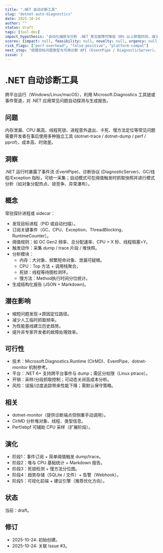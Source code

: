 ```yaml
---
title: ".NET 自动诊断工具"
slug: "dotnet-auto-diagnostics"
date: 2025-10-24
author: ""
status: draft
tags: [tool-dev]
impact_hypothesis: "自动化捕获与分析 .NET 常见故障可降低 30% 以上排错时间，减少线上回溯成本。"
scores: {impact: null, feasibility: null, novelty: null, urgency: null, alignment: null}
risk_flags: ["perf-overhead", "false-positive", "platform-compat"]
next_step: "梳理目标问题类型与可用诊断 API (EventPipe / DiagnosticServer)。"
issue: 3
---
```


# .NET 自动诊断工具
跨平台运行（Windows/Linux/macOS），利用 Microsoft.Diagnostics 工具链或事件管道，对 .NET 应用常见问题自动探测与生成报告。

## 问题
内存泄漏、CPU 飙高、线程死锁、进程意外退出、卡死、慢方法定位等常见问题需要开发者在事后使用多种独立工具 (dotnet-trace / dotnet-dump / perf / pprof)，成本高、时效差。

## 洞察
.NET 运行时暴露了事件流 (EventPipe)、诊断协议 (DiagnosticServer)、GC/线程/Exception 指标，可统一采集；自动模式可在阈值触发时抓取快照并进行模式分析（如对象分配热点、锁竞争、异常瀑布）。

## 概念
常驻探针进程或 sidecar：
- 发现目标进程（PID 或自动扫描）。
- 订阅关键事件（GC、CPU、Exception、ThreadBlocking、RuntimeCounter）。
- 阈值规则：如 GC Gen2 频率、总分配速率、CPU > X 秒、线程阻塞>Y。
- 触发动作：采集 dump / trace 片段 / 堆快照。
- 分析模块：
  - 内存：大对象、频繁短命对象、泄漏可疑根。
  - CPU：Top 方法 + 调用栈聚合。
  - 死锁：线程等待图检测环。
  - 慢方法：Method执行时间分位统计。
- 生成结构化报告 (JSON + Markdown)。

## 潜在影响
- 缩短问题发现→原因定位路径。
- 减少人工临时抓取频率。
- 为性能基线建立历史趋势。
- 提升非专家开发者的故障处理效率。

## 可行性
- 技术：Microsoft.Diagnostics.Runtime (ClrMD)、EventPipe、dotnet-monitor 机制参考。
- 平台：.NET 6+ 支持跨平台事件与 dump；需区分权限（Linux ptrace）。
- 开销：采样/分段抓取控制；可动态关闭高成本分析。
- 风险：误报/过度追踪带来性能下降；需默认保守策略。

## 相关
- dotnet-monitor（提供诊断端点但侧重手动调用）。
- ClrMD 分析堆对象、线程、类型信息。
- Perf/ebpf 可辅助 CPU 采样（扩展阶段）。

## 演化
- 阶段1：事件订阅 + 简单阈值触发 dump/trace。
- 阶段2：堆与 CPU 基础统计 + Markdown 报告。
- 阶段3：死锁检测 + 慢方法分位图。
- 阶段4：趋势存储（SQLite / 文件）+ 告警（Webhook）。
- 阶段5：可视化前端 + 建议引擎（推荐优化方向）。

## 状态
当前：draft。

## 修订
- 2025-10-24: 初始创建。
- 2025-10-24: 关联 Issue #3。
